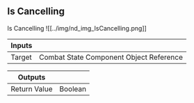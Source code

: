 ## Is Cancelling
Is Cancelling
![[../img/nd_img_IsCancelling.png]]

|Inputs||
|--|--|
| Target | Combat State Component Object Reference |

|Outputs||
|--|--|
| Return Value | Boolean |
